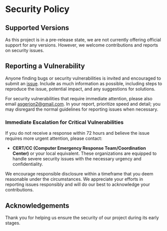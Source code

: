# Security Policy

## Supported Versions

As this project is in a pre-release state, we are not currently offering
official support for any versions. However, we welcome contributions and
reports on security issues.

## Reporting a Vulnerability

Anyone finding bugs or security vulnerabilities is invited and encouraged
to submit an [issue](https://github.com/AsgerJon/WorkToy/issues). Include
as much information as possible, including steps to reproduce the issue,
potential impact, and any suggestions for solutions.

For security vulnerabilities that require immediate attention, please also
email [asgerjon2@gmail.com](mailto:asgerjon2@gmail.com). In your report,
prioritize speed and detail; you may disregard the normal guidelines for
reporting issues when necessary.

### Immediate Escalation for Critical Vulnerabilities

If you do not receive a response within 72 hours and believe the issue requires
more urgent attention, please contact:

- **CERT/CC (Computer Emergency Response Team/Coordination Center)** or
  your local equivalent. These organizations are equipped to handle severe
  security issues with the necessary urgency and confidentiality.

We encourage responsible disclosure within a timeframe that you deem
reasonable under the circumstances. We appreciate your efforts in
reporting issues responsibly and will do our best to acknowledge your
contributions.

## Acknowledgements

Thank you for helping us ensure the security of our project during its
early stages.
